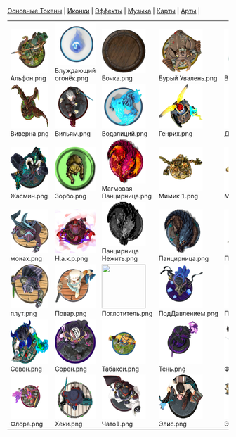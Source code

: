 [Основные Токены](https://github.com/Kobold47/Dnd-Tokens-2/blob/main/images_mark/README.md) |
[Иконки](https://github.com/Kobold47/Dnd-Tokens-2/blob/main/images_icons/README.md) |
[Эффекты](https://github.com/Kobold47/Dnd-Tokens-2/blob/main/images_sfx/README.md) |
[Музыка](https://github.com/Kobold47/Dnd-Tokens-2/blob/main/music/) |
[Карты](https://github.com/Kobold47/Dnd-Tokens-2/blob/main/images_maps/README.md) |
[Арты](https://github.com/Kobold47/Dnd-Tokens-2/blob/main/images_arts/README.md) |
<table><tr>
<tr>
<td valign="bottom">
<img src="./Альфон.png" width="100" height="100"><br>
Альфон.png
</td>

<td valign="bottom">
<img src="./Блуждающий огонёк.png" width="100" height="100"><br>
Блуждающий огонёк.png
</td>

<td valign="bottom">
<img src="./Бочка.png" width="100" height="100"><br>
Бочка.png
</td>

<td valign="bottom">
<img src="./Бурый Увалень.png" width="100" height="100"><br>
Бурый Увалень.png
</td>

<td valign="bottom">
<img src="./Венцед.False.png" width="100" height="100"><br>
Венцед.False.png
</td>

<td valign="bottom">
<img src="./ВердаСкел.png" width="100" height="100"><br>
ВердаСкел.png
</td>

</tr>
<tr>
<td valign="bottom">
<img src="./Виверна.png" width="100" height="100"><br>
Виверна.png
</td>

<td valign="bottom">
<img src="./Вильям.png" width="100" height="100"><br>
Вильям.png
</td>

<td valign="bottom">
<img src="./Водалиций.png" width="100" height="100"><br>
Водалиций.png
</td>

<td valign="bottom">
<img src="./Генрих.png" width="100" height="100"><br>
Генрих.png
</td>

<td valign="bottom">
<img src="./Дарк.png" width="100" height="100"><br>
Дарк.png
</td>

<td valign="bottom">
<img src="./Дракон.Зел.png" width="100" height="100"><br>
Дракон.Зел.png
</td>

</tr>
<tr>
<td valign="bottom">
<img src="./Жасмин.png" width="100" height="100"><br>
Жасмин.png
</td>

<td valign="bottom">
<img src="./Зорбо.png" width="100" height="100"><br>
Зорбо.png
</td>

<td valign="bottom">
<img src="./Магмовая Панцирница.png" width="100" height="100"><br>
Магмовая Панцирница.png
</td>

<td valign="bottom">
<img src="./Мимик 1.png" width="100" height="100"><br>
Мимик 1.png
</td>

<td valign="bottom">
<img src="./Мимик 2.png" width="100" height="100"><br>
Мимик 2.png
</td>

<td valign="bottom">
<img src="./Мисая.png" width="100" height="100"><br>
Мисая.png
</td>

</tr>
<tr>
<td valign="bottom">
<img src="./монах.png" width="100" height="100"><br>
монах.png
</td>

<td valign="bottom">
<img src="./Н.а.к.р.png" width="100" height="100"><br>
Н.а.к.р.png
</td>

<td valign="bottom">
<img src="./Панцирница Нежить.png" width="100" height="100"><br>
Панцирница Нежить.png
</td>

<td valign="bottom">
<img src="./Панцирница.png" width="100" height="100"><br>
Панцирница.png
</td>

<td valign="bottom">
<img src="./Пират1.png" width="100" height="100"><br>
Пират1.png
</td>

<td valign="bottom">
<img src="./Пират2.png" width="100" height="100"><br>
Пират2.png
</td>

</tr>
<tr>
<td valign="bottom">
<img src="./плут.png" width="100" height="100"><br>
плут.png
</td>

<td valign="bottom">
<img src="./Повар.png" width="100" height="100"><br>
Повар.png
</td>

<td valign="bottom">
<img src="./Поглотитель.png" width="100" height="100"><br>
Поглотитель.png
</td>

<td valign="bottom">
<img src="./ПодДавлением.png" width="100" height="100"><br>
ПодДавлением.png
</td>

<td valign="bottom">
<img src="./Призрак.png" width="100" height="100"><br>
Призрак.png
</td>

<td valign="bottom">
<img src="./Размария.png" width="100" height="100"><br>
Размария.png
</td>

</tr>
<tr>
<td valign="bottom">
<img src="./Севен.png" width="100" height="100"><br>
Севен.png
</td>

<td valign="bottom">
<img src="./Сорен.png" width="100" height="100"><br>
Сорен.png
</td>

<td valign="bottom">
<img src="./Табакси.png" width="100" height="100"><br>
Табакси.png
</td>

<td valign="bottom">
<img src="./Тень.png" width="100" height="100"><br>
Тень.png
</td>

<td valign="bottom">
<img src="./Фауналин.png" width="100" height="100"><br>
Фауналин.png
</td>

<td valign="bottom">
<img src="./Феламелочка.png" width="100" height="100"><br>
Феламелочка.png
</td>

</tr>
<tr>
<td valign="bottom">
<img src="./Флора.png" width="100" height="100"><br>
Флора.png
</td>

<td valign="bottom">
<img src="./Хеки.png" width="100" height="100"><br>
Хеки.png
</td>

<td valign="bottom">
<img src="./Чато1.png" width="100" height="100"><br>
Чато1.png
</td>

<td valign="bottom">
<img src="./Элис.png" width="100" height="100"><br>
Элис.png
</td>

<td valign="bottom">
<img src="./Элис2.png" width="100" height="100"><br>
Элис2.png
</td>

</tr></table>